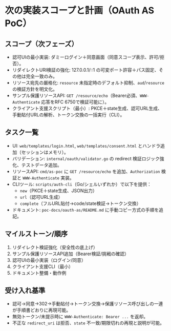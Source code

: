 # 次の実装スコープと計画（OAuth AS PoC）

## スコープ（次フェーズ）
- 認可UIの最小実装: ダミーログイン＋同意画面（同意スコープ表示、許可/拒否）。
- リダイレクトURI検証の強化: 127.0.0.1/::1 の可変ポート許容＋パス固定、その他は完全一致のみ。
- リソース宛先の厳格化: `resource` 未指定時のデフォルト抑制、`aud`/`resource` の検証方針を明文化。
- サンプル保護リソースAPI: `GET /resource/echo`（Bearer必須、`WWW-Authenticate` 応答をRFC 6750で検証可能に）。
- クライアント支援スクリプト（最小）: PKCE＋state生成、認可URL生成、手動貼付URLの解析、トークン交換の一括実行（CLI）。

## タスク一覧
- UI: `web/templates/login.html`, `web/templates/consent.html` とハンドラ追加（セッションはメモリ）。
- バリデーション: `internal/oauth/validator.go` の redirect 検証ロジック強化、テストデータ追加。
- リソースAPI: `cmd/as-poc` に `GET /resource/echo` を追加、`Authorization` 検証と `WWW-Authenticate` 実装。
- CLIツール: `scripts/auth-cli`（Go/シェルいずれか）で以下を提供：
  - `new`（PKCE＋state生成、JSON出力）
  - `url`（認可URL生成）
  - `complete`（フルURL貼付→code/state検証→トークン交換）
- ドキュメント: `poc-docs/oauth-as/README.md` に手動コピー方式の手順を追記。

## マイルストーン/順序
1) リダイレクト検証強化（安全性の底上げ）
2) サンプル保護リソースAPI追加（Bearer検証/挑戦の確認）
3) 認可UIの最小実装（ログイン/同意）
4) クライアント支援CLI（最小）
5) ドキュメント整備・動作例

## 受け入れ基準
- 認可→同意→302→手動貼付→トークン交換→保護リソース呼び出しの一連が手順書どおりに再現可能。
- 無効トークン/未提示時に `WWW-Authenticate: Bearer ...` を返却。
- 不正な `redirect_uri` は拒否、`state` 不一致/期限切れの再現と説明が可能。
